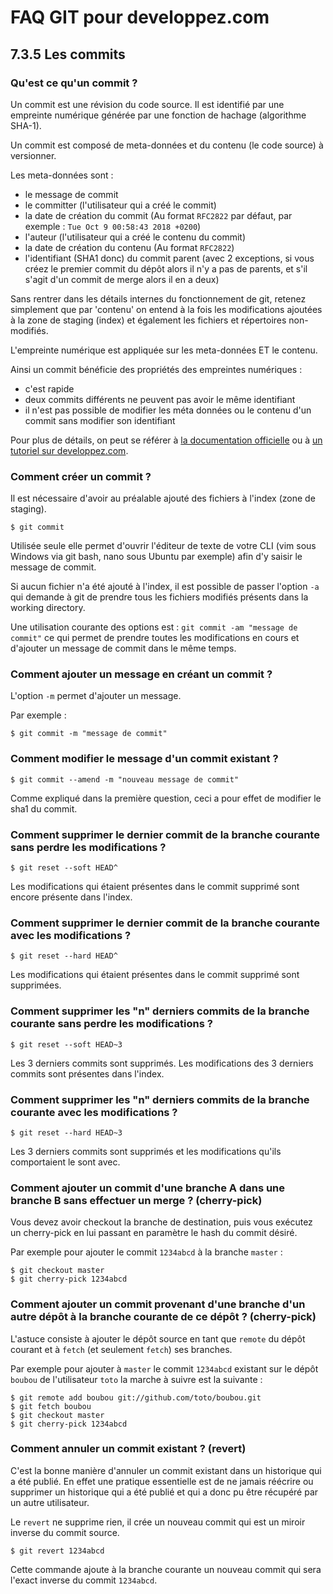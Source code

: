 # FAQ GIT pour developpez.com

## 7.3.5 Les commits

### Qu'est ce qu'un commit ?

Un commit est une révision du code source. Il est identifié par une empreinte numérique générée par une fonction de hachage (algorithme SHA-1).

Un commit est composé de meta-données et du contenu (le code source) à versionner.

Les meta-données sont :

  - le message de commit
  - le committer (l'utilisateur qui a créé le commit)
  - la date de création du commit (Au format `RFC2822` par défaut, par exemple : `Tue Oct 9 00:58:43 2018 +0200`)
  - l'auteur (l'utilisateur qui a créé le contenu du commit)
  - la date de création du contenu (Au format `RFC2822`)
  - l'identifiant (SHA1 donc) du commit parent (avec 2 exceptions, si vous créez le premier commit du dépôt alors il n'y a pas de parents, et s'il s'agit d'un commit de merge alors il en a deux)

Sans rentrer dans les détails internes du fonctionnement de git, retenez simplement que par 'contenu' on entend à la fois les modifications
ajoutées à la zone de staging (index) et également les fichiers et répertoires non-modifiés. 

L'empreinte numérique est appliquée sur les meta-données ET le contenu.

Ainsi un commit bénéficie des propriétés des empreintes numériques :

  - c'est rapide
  - deux commits différents ne peuvent pas avoir le même identifiant
  - il n'est pas possible de modifier les méta données ou le contenu d'un commit sans modifier son identifiant

Pour plus de détails, on peut se référer à [la documentation officielle](https://git-scm.com/book/fr/v2/Les-tripes-de-Git-Plomberie-et-porcelaine) ou à [un tutoriel sur developpez.com](https://alm.developpez.com/tutoriel/fonctionnement-interne-de-git/).

### Comment créer un commit ?

Il est nécessaire d'avoir au préalable ajouté des fichiers à l'index (zone de staging).

```
$ git commit
```

Utilisée seule elle permet d'ouvrir l'éditeur de texte de votre CLI (vim sous Windows via git bash, nano sous Ubuntu par exemple) afin d'y
saisir le message de commit.

Si aucun fichier n'a été ajouté à l'index, il est possible de passer l'option `-a` qui demande à git de prendre tous les fichiers modifiés présents dans la working directory.

Une utilisation courante des options est : `git commit -am "message de commit"` ce qui permet de prendre toutes les modifications en cours et d'ajouter un message de commit dans le même temps.

### Comment ajouter un message en créant un commit ?

L'option `-m` permet d'ajouter un message.

Par exemple : 

```
$ git commit -m "message de commit"
```

### Comment modifier le message d'un commit existant ?

```
$ git commit --amend -m "nouveau message de commit"
```

Comme expliqué dans la première question, ceci a pour effet de modifier le sha1 du commit.

### Comment supprimer le dernier commit de la branche courante sans perdre les modifications ?

```
$ git reset --soft HEAD^
```

Les modifications qui étaient présentes dans le commit supprimé sont encore présente dans l'index.

### Comment supprimer le dernier commit de la branche courante avec les modifications ?

```
$ git reset --hard HEAD^
```

Les modifications qui étaient présentes dans le commit supprimé sont supprimées.

### Comment supprimer les "n" derniers commits de la branche courante sans perdre les modifications ?

```
$ git reset --soft HEAD~3
```

Les 3 derniers commits sont supprimés. Les modifications des 3 derniers commits sont présentes dans l'index.

### Comment supprimer les "n" derniers commits de la branche courante avec les modifications ?

```
$ git reset --hard HEAD~3
```

Les 3 derniers commits sont supprimés et les modifications qu'ils comportaient le sont avec. 

### Comment ajouter un commit d'une branche A dans une branche B sans effectuer un merge ? (cherry-pick)

Vous devez avoir checkout la branche de destination, puis vous exécutez un cherry-pick en lui passant en paramètre le hash du commit désiré.

Par exemple pour ajouter le commit `1234abcd` à la branche `master` :

```
$ git checkout master
$ git cherry-pick 1234abcd
```

### Comment ajouter un commit provenant d'une branche d'un autre dépôt à la branche courante de ce dépôt ? (cherry-pick)

L'astuce consiste à ajouter le dépôt source en tant que `remote` du dépôt courant et à `fetch` (et seulement `fetch`) ses branches.

Par exemple pour ajouter à `master` le commit `1234abcd` existant sur le dépôt `boubou` de l'utilisateur `toto` la marche à suivre est la suivante : 

```
$ git remote add boubou git://github.com/toto/boubou.git
$ git fetch boubou
$ git checkout master
$ git cherry-pick 1234abcd
```

### Comment annuler un commit existant ? (revert)

C'est la bonne manière d'annuler un commit existant dans un historique qui a été publié. En effet une pratique essentielle est de ne jamais réécrire ou supprimer
un historique qui a été publié et qui a donc pu être récupéré par un autre utilisateur.

Le `revert` ne supprime rien, il crée un nouveau commit qui est un miroir inverse du commit source.

```
$ git revert 1234abcd
```

Cette commande ajoute à la branche courante un nouveau commit qui sera l'exact inverse du commit `1234abcd`.

